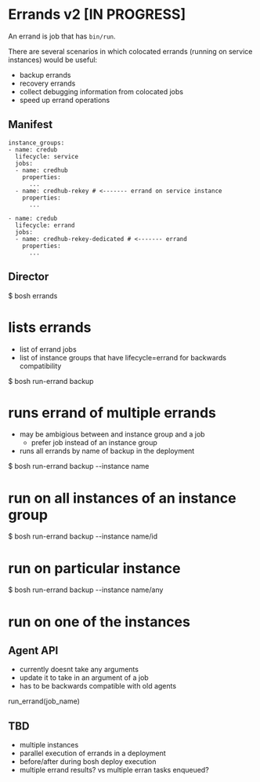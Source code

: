 # Errands v2 [IN PROGRESS]

An errand is job that has `bin/run`.

There are several scenarios in which colocated errands (running on service instances) would be useful:

- backup errands
- recovery errands
- collect debugging information from colocated jobs
- speed up errand operations

## Manifest

```
instance_groups:
- name: credub
  lifecycle: service
  jobs:
  - name: credhub
    properties:
      ...
  - name: credhub-rekey # <------- errand on service instance
    properties:
      ...

- name: credub
  lifecycle: errand
  jobs:
  - name: credhub-rekey-dedicated # <------- errand
    properties:
      ...
```

## Director

$ bosh errands
# lists errands
- list of errand jobs
- list of instance groups that have lifecycle=errand for backwards compatibility

$ bosh run-errand backup
# runs errand of multiple errands
- may be ambigious between and instance group and a job
  - prefer job instead of an instance group
- runs all errands by name of backup in the deployment

$ bosh run-errand backup --instance name
# run on all instances of an instance group

$ bosh run-errand backup --instance name/id
# run on particular instance

$ bosh run-errand backup --instance name/any
# run on one of the instances

## Agent API

- currently doesnt take any arguments
- update it to take in an argument of a job
- has to be backwards compatible with old agents

run_errand(job_name)

## TBD

- multiple instances
- parallel execution of errands in a deployment
- before/after during bosh deploy execution
- multiple errand results? vs multiple erran tasks enqueued?
